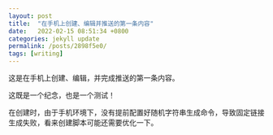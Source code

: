 ```yaml
---
layout: post
title:  "在手机上创建、编辑并推送的第一条内容"
date:   2022-02-15 08:51:34 +0800
categories: jekyll update
permalink: /posts/2898f5e0/
tags: [writing]
---
```


这是在手机上创建、编辑，并完成推送的第一条内容。 

这既是一个纪念，也是一个测试！ 

在创建时，由于手机环境下，没有提前配置好随机字符串生成命令，导致固定链接生成失败，看来创建脚本可能还需要优化一下。